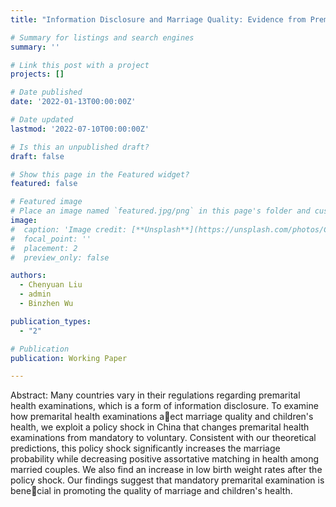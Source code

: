 ```yaml
---
title: "Information Disclosure and Marriage Quality: Evidence from Premarital Medical Exams"

# Summary for listings and search engines
summary: ''

# Link this post with a project
projects: []

# Date published
date: '2022-01-13T00:00:00Z'

# Date updated
lastmod: '2022-07-10T00:00:00Z'

# Is this an unpublished draft?
draft: false

# Show this page in the Featured widget?
featured: false

# Featured image
# Place an image named `featured.jpg/png` in this page's folder and customize its options here.
image:
#  caption: 'Image credit: [**Unsplash**](https://unsplash.com/photos/CpkOjOcXdUY)'
#  focal_point: ''
#  placement: 2
#  preview_only: false

authors:
  - Chenyuan Liu
  - admin
  - Binzhen Wu

publication_types:
  - "2"

# Publication
publication: Working Paper

---
```


Abstract: Many countries vary in their regulations regarding premarital health examinations, which is a form of information disclosure. To examine how premarital health examinations aect marriage quality and children's health, we exploit a policy shock in China that changes premarital health examinations from mandatory to voluntary. Consistent with our theoretical predictions, this policy shock significantly increases the marriage probability while decreasing positive assortative matching in health among married couples. We also find an increase in low birth weight rates after the policy shock. Our findings suggest that mandatory premarital examination is benecial in promoting the quality of marriage and children's health.

